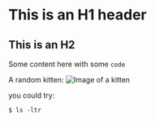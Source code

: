 # This is an H1 header


## This is an H2

Some content here with some `code`

A random kitten: ![Image of a kitten](http://www.placekitten.com/g/300/300)

you could try: 
```
$ ls -ltr
```
